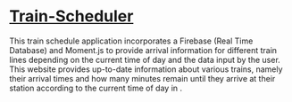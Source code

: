 # [Train-Scheduler](https://jaswhitehead.github.io/Train-Scheduler/)
This train schedule application incorporates a Firebase (Real Time Database) and Moment.js to provide arrival information for different train lines depending on the current time of day and the data input by the user. This website provides up-to-date information about various trains, namely their arrival times and how many minutes remain until they arrive at their station according to the current time of day in .

